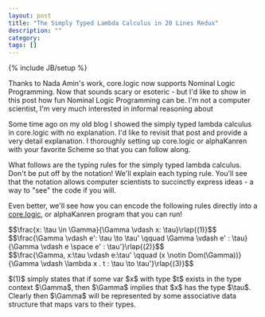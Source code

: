 ```yaml
---
layout: post
title: "The Simply Typed Lambda Calculus in 20 Lines Redux"
description: ""
category: 
tags: []
---
```

{% include JB/setup %}

Thanks to Nada Amin's work, core.logic now supports Nominal Logic
Programming. Now that sounds scary or esoteric - but I'd like to show
in this post how fun Nominal Logic Programming can be. I'm not a
computer scientist, I'm very much interested in informal reasoning
about 

Some time ago on my old blog I showed the simply typed lambda calculus
in core.logic with no explanation. I'd like to revisit that post and
provide a very detail explanation. I thoroughly setting up core.logic
or alphaKanren with your favorite Scheme so that you can follow along.

What follows are the typing rules for the simply typed lambda
calculus. Don't be put off by the notation! We'll explain each typing
rule. You'll see that the notation allows computer scientists to
succinctly express ideas - a way to "see" the code if you will.

Even better, we'll see how you can encode the following rules directly
into a [core.logic](http://github.com/clojure/core.logic), or
alphaKanren program that you can run!

<div>
$$\frac{x: \tau \in \Gamma}{\Gamma \vdash x: \tau}\rlap{(1)}$$
</div>

<div>
$$\frac{\Gamma \vdash e': \tau \to \tau' \qquad \Gamma \vdash e' :
\tau}{\Gamma \vdash e \space e' : \tau'}\rlap{(2)}$$
</div>

<div>
$$\frac{\Gamma, x:\tau \vdash e:\tau' \qquad (x \notin
Dom(\Gamma))}{\Gamma \vdash \lambda x . t : \tau \to \tau'}\rlap{(3)}$$
</div>

<p>
$(1)$ simply states that if some var $x$ with type $t$ exists in the
type context $\Gamma$, then $\Gamma$ implies that $x$ has the type
$\tau$. Clearly then $\Gamma$ will be represented by some associative
data structure that maps vars to their types.
</p>
